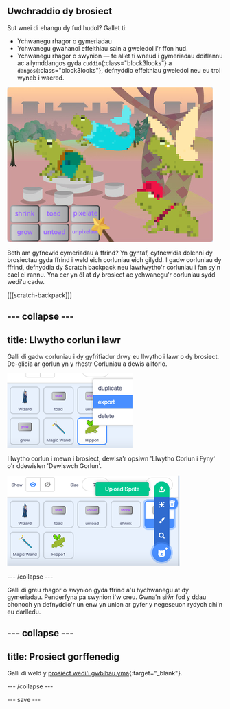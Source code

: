 ## Uwchraddio dy brosiect

Sut wnei di ehangu dy fud hudol? Gallet ti:
+ Ychwanegu rhagor o gymeriadau
+ Ychwanegu gwahanol effeithiau sain a gweledol i'r ffon hud.
+ Ychwanegu rhagor o swynion — fe allet ti wneud i gymeriadau ddiflannu ac ailymddangos gyda `cuddio`{:class="block3looks"} a `dangos`{:class="block3looks"}, defnyddio effeithiau gweledol neu eu troi wyneb i waered.

![Prosiect gyda phedwar corlun a botymau swynion picseleiddio newydd.](images/upgrade-step.png)

Beth am gyfnewid cymeriadau â ffrind? Yn gyntaf, cyfnewidia dolenni dy brosiectau gyda ffrind i weld eich corluniau eich gilydd. I gadw corluniau dy ffrind, defnyddia dy Scratch backpack neu lawrlwytho'r corluniau i fan sy'n cael ei rannu. Yna cer yn ôl at dy brosiect ac ychwanegu'r corluniau sydd wedi'u cadw.

[[[scratch-backpack]]]

--- collapse ---
---
title: Llwytho corlun i lawr
---

Galli di gadw corluniau i dy gyfrifiadur drwy eu llwytho i lawr o dy brosiect. De-glicia ar gorlun yn y rhestr Corluniau a dewis allforio.

![Y ddewislen naid yn y rhestr sprite.](images/export-sprite.png)

I lwytho corlun i mewn i brosiect, dewisa'r opsiwn 'Llwytho Corlun i Fyny' o'r ddewislen 'Dewiswch Gorlun'.

![Y ddewislen Choose a Sprite estynedig yn dangos opsiwn Upload a Sprite.](images/upload-sprite.png)

--- /collapse ---

Galli di greu rhagor o swynion gyda ffrind a'u hychwanegu at dy gymeriadau. Penderfyna pa swynion i'w creu. Gwna'n siŵr fod y ddau ohonoch yn defnyddio'r un enw yn union ar gyfer y negeseuon rydych chi'n eu darlledu.

--- collapse ---
---
title: Prosiect gorffenedig
---

Galli di weld y [prosiect wedi'i gwblhau yma](https://scratch.mit.edu/projects/518413238/){:target="_blank"}.

--- /collapse ---

--- save ---
